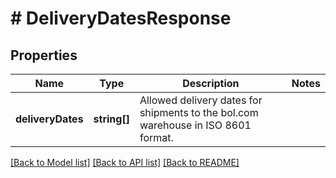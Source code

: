 # # DeliveryDatesResponse

## Properties

Name | Type | Description | Notes
------------ | ------------- | ------------- | -------------
**deliveryDates** | **string[]** | Allowed delivery dates for shipments to the bol.com warehouse in ISO 8601 format. |

[[Back to Model list]](../../README.md#models) [[Back to API list]](../../README.md#endpoints) [[Back to README]](../../README.md)
